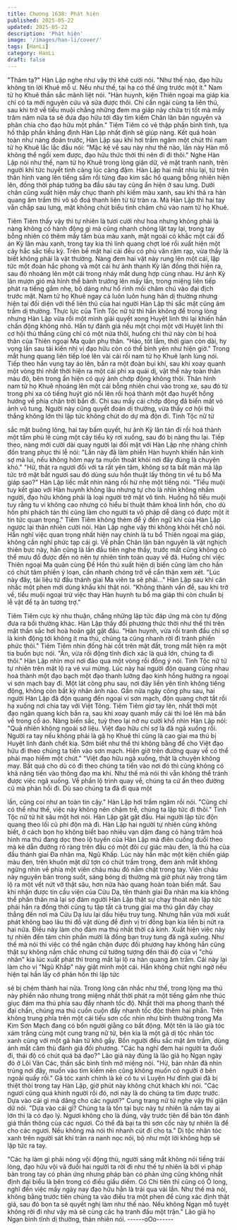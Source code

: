 ```yaml
---
title: Chương 1638: Phát hiện
published: 2025-05-22
updated: 2025-05-22
description: 'Phát hiện'
image: '/images/han-li/cover/'
tags: [HanLi]
category: HanLi
draft: false
---
```


"Thâm tạ?"
Hàn Lập nghe như vậy thì khẽ cười nói.
"Như thế nào, đạo hữu không tin lời Khuê mỗ ư. Nếu như thế, tại
hạ có thể ứng trước một ít."
Nam tử họ Khuê thần sắc mãnh liệt nói.
"Hàn huynh, kiện Thiên ngoại ma giáp kia chỉ có ta mới nguyên
cứu và sửa được thôi. Chỉ cần ngài cùng ta liên thủ, sau khi trở về
tiểu muội chẳng những đem ma giáp này chữa trị tốt mà mấy trăm
năm nữa ta sẽ đưa đạo hữu tới đây tìm kiếm Chân lân bản
nguyên và phân chia cho đạo hữu một phần."
Tiêm Tiêm có vẻ thập phần bình tĩnh, tựa hồ thập phần khẳng
định Hàn Lập nhất định sẽ giúp nàng. Kết quả hoàn toàn như
nàng đoán trước, Hàn Lập sau khi hơi trầm ngâm một chút thì
nam tử họ Khuê lắc lắc đầu nói:
"Mặc kệ về sau này như thế nào, lần này Hàn mỗ không thể ngồi
xem được, đạo hữu thức thời thì nên đi đi thôi."
Nghe Hàn Lập nói như thế, nam tử họ Khuê trong lòng giận dữ,
vẻ mặt tranh nanh, trên người khí tức huyết tinh càng lúc càng
đậm. Hàn Lập hai mắt nhíu lại, từ trên thân hình vang lên tiếng
sấm rồi từng đạo kim sắc hồ quang bỗng nhiên hiện lên, đồng
thời pháp tướng ba đầu sáu tay cũng ẩn hiện ở sau lưng. Dưới
chân cũng xuất hiện mấy chục thanh phi kiếm màu xanh, sau khi
thả ra hàn quang âm trầm thì vô số đoá thanh liên từ từ tràn ra.
Mà Hàn Lập thì hai tay vẫn chắp sau lưng, mặt không chút biểu
tình chăm chú vào nam tử họ Khuê.

Tiêm Tiêm thấy vậy thì tự nhiên là tươi cười như hoa nhưng
không phải là nàng không có hành động gì mà cũng nhanh chóng
lật tay lại, trong tay bỗng nhiên có thêm mấy tấm bùa màu xanh,
mặt ngoài có khắc một cái đồ án Kỳ lân màu xanh, trong tay kia
thì linh quang chợt loé rồi xuất hiện một cây hắc sắc tiểu kỳ. Trên
bề mặt hai cái đều có phù văn rậm rạp, vừa thấy là biết không
phải là vật thường.
Nàng đem hai vật này rung lên một cái, lập tức một đoàn hắc
phong và một cái hư ảnh thanh Kỳ lân đồng thời hiện ra, sau đó
nhoáng lên một cái trong nháy mắt dung hợp cùng nhau. Hư ảnh
Kỳ lân mượn gió mà hình thể bành trướng lên mấy lần, trong
miệng liên tiếp phát ra tiếng gầm nhẹ, bộ dáng như hổ rình mồi
chăm chú vào đại địch trước mặt.
Nam tử họ Khuê ngay cả luôn luôn hung hãn dị thường nhưng
hiện tại đối diện với thế liên thủ của hai người Hàn Lập thì sắc
mặt cũng âm trầm dị thường. Thực lực của Tinh Tộc nữ tử thì hắn
không để trong lòng nhưng Hàn Lập vừa rồi một mình giải quyết
xong Huyệt linh thì lại khiến hắn chấn động không nhỏ. Hắn tự
đánh giá nếu một chọi một với Huyệt linh thì cơ hội thủ thắng
cũng chỉ có một nửa thôi, huống chi thứ này còn bị hoá thân của
Thiên ngoại Ma quân phụ thân.
"Hảo, tốt lắm, thời gian còn dài, hy vọng lần sau tái kiến nhị vị đạo
hữu còn có thể bình yên như hiện giờ."
Trong mắt hung quang liên tiếp loé lên vài cái rồi nam tử họ Khuê
lạnh lùng nói. Tiếp theo hắn vung tay áo lên, bắn ra một đoàn bụi
khí, sau khi xoay quanh một vòng thì nhất thời hiện ra một cái phi
xa quái dị, vật thể này toàn thân màu đỏ, bên trong ẩn hiện có quỷ
ảnh chớp động không thôi.
Thân hình nam tử họ Khuê nhoáng lên một cái bỗng nhiên chui
vào trong xe, sau đó từ trong phi xa có tiếng huýt gió nổi lên rồi
hoá thành một đạo huyết hồng hướng về phía chân trời bắn đi.
Chỉ sau mấy cái chớp động đã biến mất vô ảnh vô tung.
Người này cũng quyết đoán dị thường, vừa thấy cơ hội thủ thắng
không lớn thì lập tức không chút do dự mà độn đi. Tinh Tộc nữ tử

sắc mặt buông lỏng, hai tay bấm quyết, hư ảnh Kỳ lân tán đi rồi
hoá thành một tấm phù lê cùng một cây tiểu kỳ rơi xuống, sau đó
bị nàng thu lại. Tiếp theo, nàng mới cười dài quay người lại đối
mặt với Hàn Lập nhẹ nhàng chỉnh đốn trang phục thi lễ nói:
"Lần này đã làm phiền Hàn huynh khiến hắn kinh sợ mà lui, nếu
không hôm nay ta muốn thoát khỏi nơi đây đúng là chuyện khó."
"Hừ, thật ra ngươi đối với ta rất yên tâm, không sợ ta bất mãn mà
lập tức trở mặt bắt ngươi sau đó dùng sưu hồn thuật lấy thông tin
về tu bổ Ma giáp sao?"
Hàn Lập liếc mắt nhìn nàng rồi hừ nhẹ một tiếng nói.
"Tiểu muội tuy kết giao với Hàn huynh không lâu nhưng tự cho là
nhìn không nhầm người, đạo hữu không phải là loại người trở mặt
vô tình. Huống hồ tiểu muội tuy rằng tu vi không cao nhưng có
hiểu bí thuật thâm khoá linh hồn, cho dù hồn phi phách tán thì
cũng làm cho người ta vô pháp dễ dàng có được một ít tin tức
quan trọng."
Tiêm Tiêm không thèm để ý đến ngữ khí của Hàn Lập ngược lại
thản nhiên cười nói. Hàn Lập nghe vậy thì không khỏi hết chỗ nói.
Hắn nghĩ việc quan trọng nhất hiện nay chính là tu bổ Thiên ngoại
ma giáp, không cần nghĩ phức tạp cái gì. Về phần Chân lân bản
nguyên là vật nghịch thiên bực này, hắn cũng là lần đầu tiên nghe
thấy, trước mắt cũng không có thể mưu đồ được đến nó nên tự
nhiên tính toán quay về đã. Huống chi việc Thiên ngoại Ma quân
cùng Đề Hồn thú xuất hiện dị biến cũng làm cho hắn có chút tâm
phiền ý loạn, cần nhanh chóng trở về cẩn thận xem xét.
"Lúc này đây, tài liệu từ đầu thánh giai Ma viên ta sẽ phải..."
Hàn Lập sau khi cân nhắc một phen mới dùng khẩu khí thật nói.
"Không thành vấn đề, sau khi trở về, tiểu muội ngoại trừ việc thay
Hàn huynh tu bổ ma giáp thì còn chuẩn bị lễ vật để tạ ân tương
trợ."

Tiêm Tiêm cực kỳ nhu thuận, chẳng những lập tức đáp ứng mà
còn tự động đưa ra bồi thường khác.
Hàn Lập thấy đối phương thức thời như thế thì trên mặt thần sắc
hơi hoà hoãn gật gật đầu.
"Hàn huynh, vừa rồi tranh đấu chỉ sợ là kinh động tới không ít ma
thú, chúng ta cũng nhanh rời đi tránh phiền phức thôi."
Tiêm Tiêm nhìn đống hài cốt trên mặt đất, trong mắt hiện ra một
tia buồn bực nói.
"Ân, vừa rồi động tĩnh đích xác là quá lớn, chúng ta đi thôi."
Hàn Lập nhìn mọi nơi đảo qua một vòng rồi đồng ý nói. Tinh Tộc
nữ tử tự nhiên trên mặt lộ ra vẻ vui mừng. Lúc này hai người độn
quang cùng nhau hoá thành một đạo bạch một đạo thanh lưỡng
đạo kinh hồng hướng ra ngoại vi sơn mạch bay đi.
Một lát công phu sau, nơi đây liền yên tĩnh không tiếng động,
không còn bất kỳ nhân ảnh nào. Gần nửa ngày công phu sau, hai
người Hàn Lập đã độn quang đến ngoại vi sơn mạch, độn quang
chợt tắt rồi hạ xuống nơi chia tay với Việt Tông.
Tiêm Tiêm giơ tay lên, nhất thời một đạo ngân quang kích bắn ra,
sau khi xoay quanh mấy cái thì loé lên mà bắn về trong cổ áo.
Nàng biến sắc, tuỳ theo lại nở nụ cười khổ nhìn Hàn Lập nói:
"Quả nhiên không ngoài sở liệu. Việt đạo hữu chỉ sợ là đã ngã
xuống rồi. Người ra tay nếu không phải là gã họ Khuê thì cũng là
cao giai ma thú bị Huyệt linh đánh chết kia. Sớm biết như thế thì
không bằng để cho Việt đạo hữu đi theo chúng ta tiến vào sơn
mạch. Hiện giờ trên đường quay về có thể phải mạo hiểm một
chút."
"Việt đạo hữu ngã xuống, thật là chuyện không may. Bất quá cho
dù có đi theo chúng ta tiến vào nơi đó thì cũng không có khả năng
tiến vào thông đạo ma khí. Như thế mà nói thì vẫn không thể
tránh được việc ngã xuống. Về phần lộ trình quay về, chúng ta cứ
ấn theo đường cũ mà phản hồi đi. Dù sao chúng ta đã đi qua một

lần, cũng coi như an toàn tin cậy."
Hàn Lập hơi trầm ngâm rồi nói.
"Cũng chỉ có thể như thế, việc này không nên chậm trễ, chúng ta
lập tức đi thôi."
Tinh Tộc nữ tử hít sâu một hơi nói.
Hàn Lập gật gật đầu. Hai người lập tức độn quang theo lối cũ phi
độn mà đi. Hàn Lập hai người tự nhiên cũng không biết, ở cách
bọn họ không biết bao nhiêu vạn dặm đang có hàng trăm hoá
hình ma thú đang dọc theo lộ tuyến của Hàn Lập mà điên cuồng
đuổi theo mà kẻ dẫn đường rõ ràng trên đầu có một đôi cự giác
màu đen, là thủ hạ của đầu thánh giai Đa nhãn ma, Ngũ Khấp.
Lúc này hắn mặc một kiện chiến giáp màu đen, trên khuôn mặt
dữ tợn có chút trầm trọng, đem ánh mắt không ngừng nhìn về
phía một viên châu màu đỏ nắm chặt trong tay. Viên châu này
nguyên bản trong suốt, sáng bóng dị thường mà giờ phút này
trong tâm lộ ra một vết nứt vỡ thật sâu, hơn nữa hào quang hoàn
toàn biến mất.
Sau khi nhận được tin cầu viện của Cửu Dạ, tên thánh giai Đa
nhãn ma kia không thể phân thân mà lại sợ đám người Hàn Lập
thật sự chạy thoát nên lập tức phái hắn ra đồng thời cũng tụ tập
tất cả trung giai ma thú gần đây chạy thẳng đến nơi mà Cửu Dạ
lưu lại dấu hiệu truy tung.
Nhưng hắn vừa mới xuất phát không bao lâu thì đồ vật dùng để
định vị trí đồng bạn kia liền bị nứt ra hai nửa. Điều này làm cho
đám ma thú nhất thời cả kinh. Xuất hiện việc này tự nhiên đến
tám chín phần mười là đồng bạn truy tung đã ngã xuống. Như thế
mà nói thì việc có thể ngăn chặn được đối phương hay không hắn
cũng thật sự không nắm chắc nhưng cứ tưởng tượng đến thái độ
của vị "chủ nhân" kia lúc xuất phát thì trong mắt lại lộ ra hàn
quang âm trầm.
Cái này lại làm cho vị "Ngũ Khấp" này giật mình một cái. Hắn
không chút nghi ngờ nếu hiện tại hắn lấy cớ phản hồn thì lập tức

sẽ bị chém thành hai nửa. Trong lòng cân nhắc như thế, trong
lòng ma thú này phiền não nhưng trong miệng nhất thời phát ra
một tiếng gầm nhẹ thúc giục đám ma thú phía sau đẩy nhanh tốc
độ. Nhất thời ma phong thanh thế đại chấn, chúng ma thú cuồn
cuộn đẩy nhanh tốc độc thêm hai phần.
Trên không trung phía trên một cái tiểu sơn cốc nhìn như bình
thường trong Ma Kim Sơn Mạch đang có bốn người giằng co bất
động. Một tên là lão già tóc xám trắng cùng một cung trang nữ tử,
bên kia là một gã dị tộc nhân tóc xanh cùng với một gã hán tử khô
gầy.
Bốn người đều sắc mặt âm trầm, dùng ánh mắt căm thù đánh giá
đối phương.
"Các hạ nghĩ đem hai người ta đuổi đi, thái độ có chút quá bá
đạo?"
Lão giả này đúng là lão giả họ Ngạn ngày đó ở Lôi Vân Các, thần
sắc bình tĩnh mở miệng nói.
"Hừ, bản nhân đã nhìn trúng nơi đây, muốn vào tìm kiếm nên
cũng không muốn có người ở bên ngoài quấy rối."
Gã tóc xanh chính là kẻ có tu vi Luyện Hư đỉnh giai đã bị thiệt thòi
trong tay Hàn Lập, giờ phút này không chút khách khí nói.
"Các ngươi cũng quá khinh người rồi đó, nơi này là do chúng ta
tìm được trước. Dựa vào cái gì mà dâng cho các ngươi?"
Cung trang nữ tử nghe vậy thì giận dữ nói.
"Dựa vào cái gì? Chúng ta là tồn tại bực này tự nhiên là nắm tay
ai lớn thì là có đạo lý. Ngươi không cho là đúng, vậy trước tiên để
bản tôn đánh giá thần thông của các ngươi. Có thể đả bại ta thì
sơn cốc này tự nhiên là để cho các ngươi. Nếu không mà nói thì
nhanh cút đi cho ta."
Dị tộc nhân tóc xanh trên người sát khí tràn ra nanh nọc nói, bộ
như một lời không hợp sẽ lập tức ra tay.

"Các hạ làm gì phải nóng vội động thủ, người sáng mắt không nói
tiếng trái lòng, đạo hữu vội vã đuổi hai người ta rời đi như thế tự
nhiên là bởi vì pháp bàn trong tay có phản ứng nhưng pháp bàn
có phản ứng cũng không nhất định đại biểu là bên trong có điều
giấu diếm. Có Chi tiên thì cũng có Ô long, nghĩ đến việc mấy ngày
nay đạo hữu hẳn là trải qua vài lần. Như thế mà nói, không bằng
trước tiên chúng ta vào điều tra một phen để cùng xác định thật
giả, sau đó bọn ta sẽ quyết nghị làm như thế nào. Nếu không
Ngạn mỗ tuyệt không rời đi như vậy mà sẽ cùng các hạ tranh đấu
một trận."
Lão giả họ Ngạn bình tĩnh dị thường, thản nhiên nói.
------oOo------
